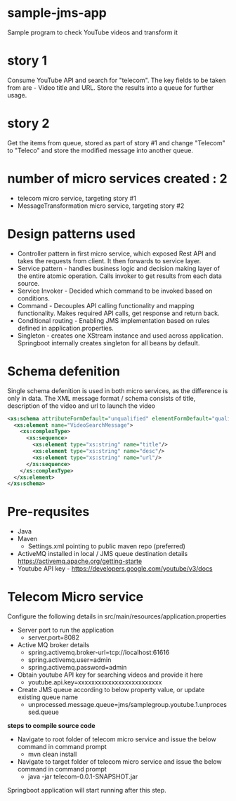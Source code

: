 # sample-jms-app
Sample program to check YouTube videos and transform it

# story 1 
Consume YouTube API and search for "telecom". The key fields to be taken from are - Video title and URL. Store the results into a queue for further usage.
# story 2 
Get the items from queue, stored as part of story #1 and change "Telecom" to "Teleco" and store the modified message into another queue.

# number of micro services created : 2
* telecom micro service, targeting story #1
* MessageTransformation micro service, targeting story #2

# Design patterns used
* Controller pattern in first micro service, which exposed Rest API and takes the requests from client. It then forwards to service layer.
* Service pattern - handles business logic and decision making layer of the entire atomic operation. Calls invoker to get results from each data source.
* Service Invoker - Decided which command to be invoked based on conditions.
* Command - Decouples API calling functionality and mapping functionality. Makes required API calls, get response and return back.
* Conditional routing - Enabling JMS implementation based on rules defined in application.properties.
* Singleton - creates one XStream instance and used across application. Springboot internally creates singleton for all beans by default.  

# Schema defenition 
Single schema defenition is used in both micro services, as the difference is only in data.
The XML message format / schema consists of title, description of the video and url to launch the video

```xml
<xs:schema attributeFormDefault="unqualified" elementFormDefault="qualified" xmlns:xs="http://www.w3.org/2001/XMLSchema">
  <xs:element name="VideoSearchMessage">
    <xs:complexType>
      <xs:sequence>
        <xs:element type="xs:string" name="title"/>
        <xs:element type="xs:string" name="desc"/>
        <xs:element type="xs:string" name="url"/>
      </xs:sequence>
    </xs:complexType>
  </xs:element>
</xs:schema>
```

# Pre-requsites
* Java
* Maven
  * Settings.xml pointing to public maven repo (preferred)
* ActiveMQ installed in local / JMS queue destination details https://activemq.apache.org/getting-starte
* Youtube API key  - https://developers.google.com/youtube/v3/docs

# Telecom Micro service
Configure the following details in src/main/resources/application.properties

* Server port to run the application
  * server.port=8082
* Active MQ broker details
  * spring.activemq.broker-url=tcp://localhost:61616
  * spring.activemq.user=admin
  * spring.activemq.password=admin
* Obtain youtube API key for searching videos and provide it here
  * youtube.api.key=xxxxxxxxxxxxxxxxxxxxxxxxx 
* Create JMS queue according to below property value, or update existing queue name
  * unprocessed.message.queue=jms/samplegroup.youtube.1.unprocessed.queue

**steps to compile source code**
* Navigate to root folder of telecom micro service and issue the below command in command prompt
  * mvn clean install 
* Navigate to target folder of telecom micro service and issue the below command in command prompt
  * java -jar telecom-0.0.1-SNAPSHOT.jar

Springboot application will start running after this step.




